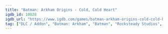 ```yaml
---
title: "Batman: Arkham Origins - Cold, Cold Heart"
igdb_id: 10028
igdb_url: "https://www.igdb.com/games/batman-arkham-origins-cold-cold-heart"
tag: ["DLC / Addon", "Batman: Arkham", "Batman", "Rocksteady Studios", "Warner Bros. Interactive Entertainment", "Hack and slash/Beat 'em up", "Adventure", "Single player", "Third person", "Action"]
---
```

